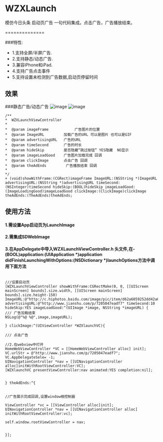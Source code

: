 # WZXLaunch
模仿今日头条 启动页广告 一句代码集成。点击广告，广告播放结束。

==============

###特性:

* 1.支持全屏/半屏广告.
* 2.支持静态/动态广告.
* 3.兼容iPhone和iPad.
* 4.支持广告点击事件
* 5.支持设置未检测到广告数据,启动页停留时间

## 效果
###静态广告/动态广告
![image](https://github.com/WuZhuoXuan/WZXLaunch/raw/master/1.gif )  ![image](https://github.com/WuZhuoXuan/WZXLaunch/raw/master/2.gif ) 


```objc
/**
*  WZXLaunchViewController
*
*  @param imageFrame            广告图片的位置
*  @param ImageURL         加载广告的URL 可以是图片 也可以是GIF
*  @param advertisingURL   广告的URL
*  @param timeSecond       广告的时长
*  @param hideSkip         是否隐藏“跳过按钮” YES隐藏  NO显示
*  @param imageLoadGood    广告图片加载完成 回调
*  @param clickImage       点击广告 回调
*  @param theAdEnds         广告播放结束 回调
*
*/
+ (void)showWithFrame:(CGRect)imageFrame ImageURL:(NSString *)ImageURL advertisingURL:(NSString *)advertisingURL timeSecond:(NSInteger)timeSecond hideSkip:(BOOL)hideSkip imageLoadGood:(ImageLoadingGood)imageLoadGood clickImage:(ClickImage)clickImage theAdEnds:(TheAdEnds)theAdEnds;
```

## 使用方法

#### 1.需设置App启动页为LaunchImage

#### 2.需集成SDWebImage

#### 3.在AppDelegate中导入WZXLaunchViewController.h 头文件,在- (BOOL)application:(UIApplication *)application didFinishLaunchingWithOptions:(NSDictionary *)launchOptions方法中调用下面方法


```objc

///设置启动页
[WZXLaunchViewController showWithFrame:CGRectMake(0, 0, [[UIScreen mainScreen] bounds].size.width, [[UIScreen mainScreen] bounds].size.height-150) ImageURL:@"http://c.hiphotos.baidu.com/image/pic/item/d62a6059252dd42a6a943c180b3b5bb5c8eab8e7.jpg" advertisingURL:@"http://www.jianshu.com/p/7205047eadf7" timeSecond:10 hideSkip:YES imageLoadGood:^(UIImage *image, NSString *imageURL) {
/// 广告加载结束
NSLog(@"%@ %@",image,imageURL);

} clickImage:^(UIViewController *WZXlaunchVC){

/// 点击广告

//2.在webview中打开
HomeWebViewController *VC = [[HomeWebViewController alloc] init];
VC.urlStr = @"http://www.jianshu.com/p/7205047eadf7";
VC.AppDelegateSele= -1;
UINavigationController *nav = [[UINavigationController alloc]initWithRootViewController:VC];
[WZXlaunchVC presentViewController:nav animated:YES completion:nil];


} theAdEnds:^{


//广告展示完成回调,设置window根控制器

ViewController *vc = [[ViewController alloc]init];
UINavigationController *nav = [[UINavigationController alloc] initWithRootViewController:vc];

self.window.rootViewController = nav;


}];

```




